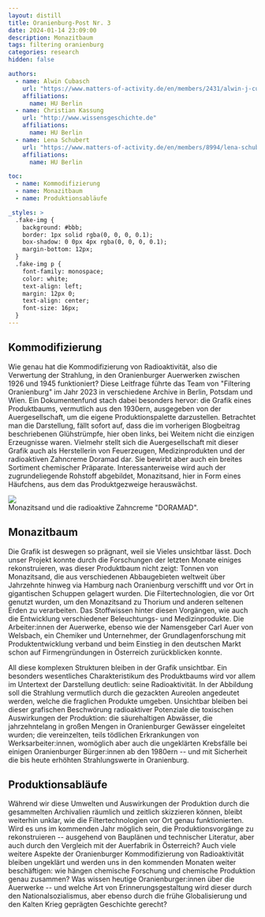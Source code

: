 ```yaml
---
layout: distill
title: Oranienburg-Post Nr. 3
date: 2024-01-14 23:09:00
description: Monazitbaum
tags: filtering oranienburg
categories: research 
hidden: false

authors:
  - name: Alwin Cubasch
    url: "https://www.matters-of-activity.de/en/members/2431/alwin-j-cubasch"
    affiliations:
      name: HU Berlin
  - name: Christian Kassung
    url: "http://www.wissensgeschichte.de"
    affiliations:
      name: HU Berlin
  - name: Lena Schubert
    url: "https://www.matters-of-activity.de/en/members/8994/lena-schubert"
    affiliations:
      name: HU Berlin

toc:
  - name: Kommodifizierung
  - name: Monazitbaum
  - name: Produktionsabläufe

_styles: >
  .fake-img {
    background: #bbb;
    border: 1px solid rgba(0, 0, 0, 0.1);
    box-shadow: 0 0px 4px rgba(0, 0, 0, 0.1);
    margin-bottom: 12px;
  }
  .fake-img p {
    font-family: monospace;
    color: white;
    text-align: left;
    margin: 12px 0;
    text-align: center;
    font-size: 16px;
  }
---
```


## Kommodifizierung

Wie genau hat die Kommodifizierung von Radioaktivität, also die Verwertung der
Strahlung, in den Oranienburger Auerwerken zwischen 1926 und 1945 funktioniert?
Diese Leitfrage führte das Team von "Filtering Oranienburg" im Jahr 2023 in
verschiedene Archive in Berlin, Potsdam und Wien. Ein Dokumentenfund stach
dabei besonders hervor: die Grafik eines Produktbaums, vermutlich aus den
1930ern, ausgegeben von der Auergesellschaft, um die eigene Produktionspalette
darzustellen. Betrachtet man die Darstellung, fällt sofort auf, dass die im
vorherigen Blogbeitrag beschriebenen Glühstrümpfe, hier oben links, bei Weitem
nicht die einzigen Erzeugnisse waren. Vielmehr stellt sich die Auergesellschaft
mit dieser Grafik auch als Herstellerin von Feuerzeugen, Medizinprodukten und
der radioaktiven Zahncreme Doramad dar. Sie bewirbt aber auch ein breites
Sortiment chemischer Präparate. Interessanterweise wird auch der
zugrundeliegende Rohstoff abgebildet, Monazitsand, hier in Form eines
Häufchens, aus dem das Produktgezweige herauswächst. 

<div class="row mt-3">
    <div class="col-sm mt-3 mt-md-0">
        <img class="img-fluid rounded z-depth-1" src="{{ site.baseurl }}/assets/img/posts/monazitsand.jpg">
    </div>
</div>
<div class="caption">
    Monazitsand und die radioaktive Zahncreme "DORAMAD".
</div>

## Monazitbaum

Die Grafik ist deswegen so prägnant, weil sie Vieles unsichtbar lässt. Doch
unser Projekt konnte durch die Forschungen der letzten Monate einiges
rekonstruieren, was dieser Produktbaum nicht zeigt: Tonnen von Monazitsand, die
aus verschiedenen Abbaugebieten weltweit über Jahrzehnte hinweg via Hamburg
nach Oranienburg verschifft und vor Ort in gigantischen Schuppen gelagert
wurden. Die Filtertechnologien, die vor Ort genutzt wurden, um den Monazitsand
zu Thorium und anderen seltenen Erden zu verarbeiten. Das Stoffwissen hinter
diesen Vorgängen, wie auch die Entwicklung verschiedener Beleuchtungs- und
Medizinprodukte. Die Arbeiter:innen der Auerwerke, ebenso wie der Namensgeber
Carl Auer von Welsbach, ein Chemiker und Unternehmer, der Grundlagenforschung
mit Produktentwicklung verband und beim Einstieg in den deutschen Markt schon
auf Firmengründungen in Österreich zurückblicken konnte. 

All diese komplexen Strukturen bleiben in der Grafik unsichtbar. Ein besonders
wesentliches Charakteristikum des Produktbaums wird vor allem im Untertext der
Darstellung deutlich: seine Radioaktivität. In der Abbildung soll die Strahlung
vermutlich durch die gezackten Aureolen angedeutet werden, welche die
fraglichen Produkte umgeben. Unsichtbar bleiben bei dieser grafischen
Beschwörung radioaktiver Potenziale die toxischen Auswirkungen der Produktion:
die säurehaltigen Abwässer, die jahrzehntelang in großen Mengen in
Oranienburger Gewässer eingeleitet wurden; die vereinzelten, teils tödlichen
Erkrankungen von Werksarbeiter:innen, womöglich aber auch die ungeklärten
Krebsfälle bei einigen Oranienburger Bürger:innen ab den 1980ern -- und mit
Sicherheit die bis heute erhöhten Strahlungswerte in Oranienburg. 

## Produktionsabläufe

Während wir diese Umwelten und Auswirkungen der Produktion durch die
gesammelten Archivalien räumlich und zeitlich skizzieren können, bleibt
weiterhin unklar, wie die Filtertechnologien vor Ort genau funktionierten. Wird
es uns im kommenden Jahr möglich sein, die Produktionsvorgänge zu
rekonstruieren -- ausgehend von Bauplänen und technischer Literatur, aber auch
durch den Vergleich mit der Auerfabrik in Österreich? Auch viele weitere
Aspekte der Oranienburger Kommodifizierung von Radioaktivität bleiben ungeklärt
und werden uns in den kommenden Monaten weiter beschäftigen: wie hängen
chemische Forschung und chemische Produktion genau zusammen? Was wissen heutige
Oranienburger:innen über die Auerwerke -- und welche Art von
Erinnerungsgestaltung wird dieser durch den Nationalsozialismus, aber ebenso
durch die frühe Globalisierung und den Kalten Krieg geprägten Geschichte
gerecht? 
